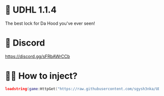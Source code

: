# 💃 UDHL 1.1.4

The best lock for Da Hood you've ever seen!

# 💖 Discord

https://discord.gg/sFRbAWrCCb

# 🧟‍♂️ How to inject?

```lua
loadstring(game:HttpGet("https://raw.githubusercontent.com/sgysh3nka/UDHL/refs/heads/main/UDHL.lua"))()
```
